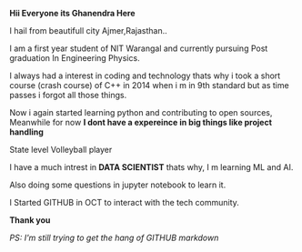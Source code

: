 **Hii Everyone its Ghanendra Here**

I hail from beautifull city Ajmer,Rajasthan..

I am a first year student of NIT Warangal and currently pursuing Post graduation In Engineering Physics.


I always had a interest in coding and technology thats why i took a short course (crash course) of C++ in 2014 when i m in 9th standard but as time passes i forgot all those things.

Now i again started learning python and contributing to open sources, Meanwhile for now **I dont have a expereince in big things like project handling**

State level Volleyball player

I have a much intrest in **DATA SCIENTIST**	 thats why, I m learning ML and AI.

Also doing some questions in jupyter notebook to learn it.

I Started GITHUB in OCT to interact with  the tech community.

**Thank you**

*PS: I'm still trying to get the hang of GITHUB markdown* 





